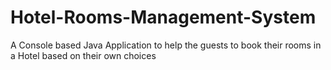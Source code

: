 # Hotel-Rooms-Management-System
A Console based Java Application to help the guests to book their rooms in a Hotel based on their own choices

